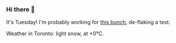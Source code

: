 ### Hi there :wave:

It's Tuesday! I'm probably working for [this bunch](https://github.com/kohofinancial), de-flaking a test.

Weather in Toronto: light snow, at +0°C.
